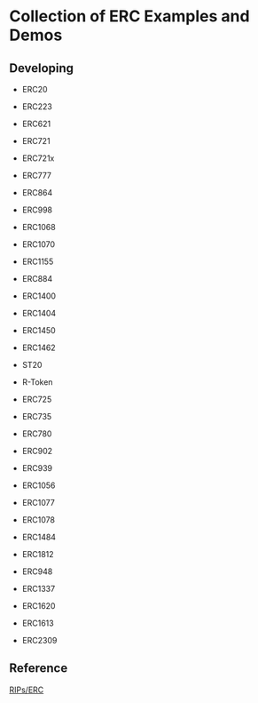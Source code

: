 # Collection of ERC Examples and Demos

## Developing

- ERC20
- ERC223
- ERC621
- ERC721
- ERC721x
- ERC777
- ERC864
- ERC998
- ERC1068
- ERC1070
- ERC1155

- ERC884
- ERC1400
- ERC1404
- ERC1450
- ERC1462
- ST20
- R-Token

- ERC725
- ERC735
- ERC780
- ERC902
- ERC939
- ERC1056
- ERC1077
- ERC1078
- ERC1484
- ERC1812

- ERC948
- ERC1337
- ERC1620

- ERC1613
- ERC2309



## Reference
[RIPs/ERC](https://eips.ethereum.org/erc)
